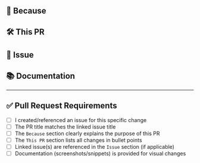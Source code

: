 <!-- 
📌 **Title Requirement**:  
**The title of this pull request MUST match the title of the issue it resolves.**  
For example: If the issue is "[Bug] [UI] - Submit button not working on mobile", your PR title should be the same.
--->

## 🧐 Because  
<!-- Summarize the purpose or reasons for this PR. Example:  
"This PR fixes a critical UI bug where the submit button was unresponsive on mobile devices.  
It also improves form validation to prevent future errors."
-->

## 🛠 This PR  
<!-- A bullet point list of specific changes. Example:  
- Fixed submit button responsiveness on mobile screens  
- Added error handling for form validation  
- Updated unit tests for the login component  
-->

## 🔗 Issue  
<!-- Link the issue this PR addresses. Example:  
Closes #42  
Fixes #15 (partial fix)  
-->

## 📚 Documentation  
<!-- Add screenshots, GIFs, or code snippets to illustrate your changes. Example:  
![Mobile Submit Button](https://example.com/screenshot.png)  
-->

---

## ✅ Pull Request Requirements  
<!-- Check all boxes after creating the PR. Example: ✅ -->  
- [ ] I created/referenced an issue for this specific change  
- [ ] The PR title matches the linked issue title  
- [ ] The `Because` section clearly explains the purpose of this PR  
- [ ] The `This PR` section lists all changes in bullet points  
- [ ] Linked issue(s) are referenced in the `Issue` section (if applicable)  
- [ ] Documentation (screenshots/snippets) is provided for visual changes  

